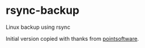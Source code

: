 # rsync-backup
Linux backup using rsync

Initial version copied with thanks from [pointsoftware](http://www.pointsoftware.ch/de/howto-local-and-remote-snapshot-backup-using-rsync-with-hard-links/).

